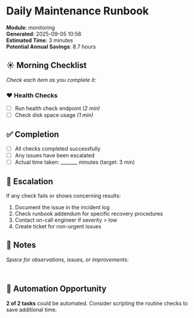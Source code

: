 # Daily Maintenance Runbook

**Module**: monitoring  
**Generated**: 2025-09-05 10:56  
**Estimated Time**: 3 minutes  
**Potential Annual Savings**: 8.7 hours  

## ☀️ Morning Checklist

*Check each item as you complete it:*

### ❤️ Health Checks

- [ ] Run health check endpoint *(2 min)*
- [ ] Check disk space usage *(1 min)*

## ✅ Completion

- [ ] All checks completed successfully
- [ ] Any issues have been escalated
- [ ] Actual time taken: _______ minutes (target: 3 min)

## 🚨 Escalation

If any check fails or shows concerning results:
1. Document the issue in the incident log
2. Check runbook addendum for specific recovery procedures
3. Contact on-call engineer if severity > low
4. Create ticket for non-urgent issues

## 📝 Notes

*Space for observations, issues, or improvements:*
```


```

## 🤖 Automation Opportunity

**2 of 2 tasks** could be automated.
Consider scripting the routine checks to save additional time.
